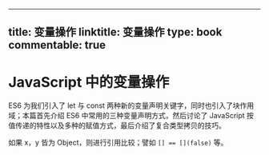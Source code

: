 
---
title: 变量操作
linktitle: 变量操作
type: book
commentable: true
---

# JavaScript 中的变量操作

ES6 为我们引入了 let 与 const 两种新的变量声明关键字，同时也引入了块作用域；本篇首先介绍 ES6 中常用的三种变量声明方式，然后讨论了 JavaScript 按值传递的特性以及多种的赋值方式，最后介绍了复合类型拷贝的技巧。

如果 x，y 皆为 Object，则进行引用比较；譬如 `[] == [](false)` 等。

    